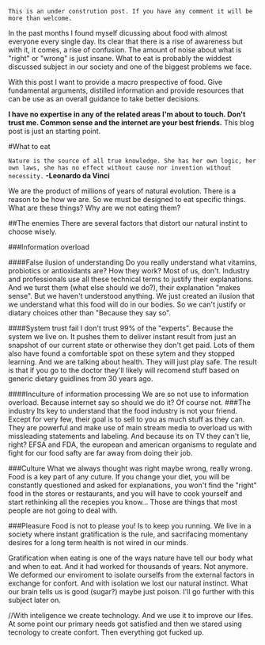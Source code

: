 `This is an under constrution post. If you have any comment it will be more than welcome.`

In the past months I found myself dicussing  about food with almost everyone every single day. Its clear that there is a rise of awareness but with it, it comes, a rise of confusion. The amount of noise about what is "right" or "wrong" is just insane. What to eat is probably the widdest discussed subject in our society and one of the biggest problems we face.

With this post I want to provide a macro prespective of food. Give fundamental arguments, distilled information and  provide resources that can be use as an overall guidance to take better decisions.

**I have no expertise in any of the related areas I'm about to touch. Don't trust me. Common sense and the internet are your best friends.** This blog post is just an starting point.

#What to eat

`Nature is the source of all true knowledge. She has her own logic, her own laws, she has no effect without cause nor invention without necessity.`
**-Leonardo da Vinci**

We are the product of millions of years of natural evolution. There is a reason to be how we are. So we must be designed to eat specific things. What are these things? Why are we not eating them?

##The enemies
There are several factors that distort our natural instint to choose wisely.

###Information overload

####False  ilusion of understanding
Do you really understand what  vitamins, probiotics or antioxidants are? How they work? Most of us, don't. Industry and professionals use all these technical terms to justify their explanations. And we turst them (what else should we do?), their explanation "makes sense".  But we haven't understood anything. We just created an ilusion that we understand what this food will do in our bodies. So we can't justify or diatary choices other than "Because they say so".

####System trust fail
I don't trust 99% of the "experts". Because the system we live on. It pushes them to deliver instant result from just an snapshot of our current state or otherwise they don't get paid. Lots of them also have found a comfortable spot on these sytem and they stopped learning. And we are talking about health. They will just play safe.
The result is that if you go to the doctor they'll likely will recomend stuff based on generic dietary guidlines from 30 years ago.

####Inculture of information processing
We are so not use to information overload. Because internet say so should we do it? Of course not.
###The industry
Its key to understand that the food industry is not your friend. Except for very few, their goal is to sell to you as much stuff as they can. 
They are powerful and make use of main stream media to overload us with missleading statements and labeling.  And because its on TV they can't lie, right? EFSA and FDA, the european and american organisms to regulate and fight for our food safty are far away from doing their job. 
 

###Culture
What we always thought was right maybe wrong, really wrong. Food is a key part of any cuture. If you change your diet, you will be constantly questioned and asked for explanations, you won't find the "right" food in the stores or restaurants,  and you will have to cook yourself and start rethinking all the recepies you know...
Those are things that most people are not going to deal with.

###Pleasure
Food is not to please you! Is to keep you running.
We live in a society where instant gratification is the rule, and sacrifacing momentany desires for a long term health is not wired in our minds.

Gratification when eating is one of the ways nature have tell our body what and when to eat. And it had worked for thousands of years. Not anymore. We deformed our enviroment to isolate ourselfs from the external factors in exchange for confort. And with isolation we lost our natural instinct. What our brain tells us is good  (sugar?) maybe just poison. I'll go further with this subject later on.

//With inteligence we create technology. And we use it to improve our lifes. At some point our primary needs got satisfied and then we stared using tecnology to create confort. Then everything got fucked up.


